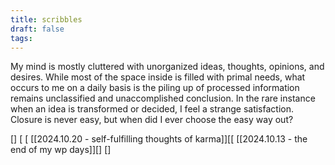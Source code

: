 ```yaml
---
title: scribbles
draft: false
tags:
---
```


My mind is mostly cluttered with unorganized ideas, thoughts, opinions, and desires. While most of the space inside is filled with primal needs, what occurs to me on a daily basis is the piling up of processed information remains unclassified and unaccomplished conclusion. In the rare instance when an idea is transformed or decided, I feel a strange satisfaction. Closure is never easy, but when did I ever choose the easy way out?

[]
[
[
[[2024.10.20 - self-fulfilling thoughts of karma]][[
[[2024.10.13 - the end of my wp days]][]
[]